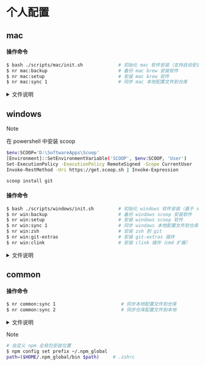# 个人配置

## mac

#### 操作命令

```sh
$ bash ./scripts/mac/init.sh             # 初始化 mac 软件安装（支持自动安装 brew）
$ nr mac:backup                          # 备份 mac brew 安装软件
$ nr mac:setup                           # 安装 mac brew 软件
$ nr mac:sync 1                          # 同步 mac 本地配置文件到仓库
```

<details>
<summary>文件说明</summary>

- [Brewfile](./configs/mac/Brewfile) - 关于 [Homebrew](https://brew.sh/) 安装应用备份文件
- [.zprofile](./configs/mac/.zprofile) - brew 及镜像配置文件
- [.zshrc](./configs/mac/.zshrc) - zsh 配置文件
- [util.zsh](./configs/mac/utils.zsh) - zsh 自定义函数

</details>

## windows

> [!NOTE]
> 在 powershell 中安装 scoop
> ```sh
> $env:SCOOP='D:\SoftwareApps\Scoop'
> [Environment]::SetEnvironmentVariable('SCOOP', $env:SCOOP, 'User')
> Set-ExecutionPolicy -ExecutionPolicy RemoteSigned -Scope CurrentUser
> Invoke-RestMethod -Uri https://get.scoop.sh | Invoke-Expression
> ```
> ```sh
> scoop install git
> ```

#### 操作命令

```sh
$ bash ./scripts/windows/init.sh         # 初始化 windows 软件安装（基于 scoop 和 git）
$ nr win:backup                          # 备份 windows scoop 安装软件
$ nr win:setup                           # 安装 windows scoop 软件
$ nr win:sync 1                          # 同步 windows 本地配置文件到仓库
$ nr win:zsh                             # 安装 zsh 到 git
$ nr win:git-extras                      # 安装 git-extras 插件
$ nr win:clink                           # 安装 clink 插件（cmd 扩展）
```

<details>
<summary>文件说明</summary>

- [scoop_backup.json](./configs/windows/scoop_backup.json) - 关于 [Scoop](https://scoop.sh/) 安装应用备份文件
- [.zshrc](./configs/windows/.zshrc) - zsh 配置文件
- [utils.zsh](./configs/windows/utils.zsh) - 自定义函数
- [starship.lua](./configs/windows/starship.lua) - 在 cmd 中，基于 [clink](https://chrisant996.github.io/clink/) 来使用 [starship](https://starship.rs/)
- [fnm_init.cmd](./configs/windows/fnm_init.cmd) - 在 cmd 中，使用 [fnm](https://github.com/Schniz/fnm#zsh) 相关配置
- [WinSW.xml](./configs/windows/WinSW.xml) - 使用 [WinSW](https://github.com/winsw/winsw/) 来实现 [Nginx](https://nginx.org/) 自启动配置文件
```sh
$ cp ./configs/windows/WinSW.xml "$(scoop prefix winsw | tr -d '\r')\\WinSW.xml"
$ winsw install
$ winsw uninstall
$ winsw start
$ winsw stop
$ winsw restart
$ winsw status
```
```sh
# hyper
$ hyper install hyper-dracula
$ hyper install hyperborder
$ hyper install hyperpower
```
```sh
# clink
$ clink info
$ clink autorun install -- --quiet     # 启用自动运行
$ clink autorun uninstall              # 禁用自动运行
$ clink inject                         # 临时运行

$ scoop hold clink                     # 禁止更新
```
```sh
# starship 关于 powershell 配置
# code $PROFILE 打开配置文件，将下面内容填入

Invoke-Expression (&starship init powershell)
# Invoke-Expression (& "$env:SCOOP\\apps\\starship\\current\\starship.exe" init powershell)
$ENV:STARSHIP_CONFIG = "$HOME\\.config\\starship\\starship.toml"
```

```text
Q：隐藏 powershell/cmd 启动时的提示信息
A：在 powershell 目标路径后追加 -NoLogo
A：在 cmd 目标路径后追加 -NoLogo /k
```

</details>

## common

#### 操作命令

```sh
$ nr common:sync 1                        # 同步本地配置文件到仓库
$ nr common:sync 2                        # 同步仓库配置文件到本地
```

<details>
<summary>文件说明</summary>

- [_eza](./configs/common/_eza) - [eza](https://eza.rocks/) 自动补全配置 | [官方地址](https://github.com/eza-community/eza/tree/main/completions/zsh)
- [starship.toml](./configs/common/starship.toml) - [starship](https://starship.rs/) 配置文件

</details>


> [!NOTE]
> ```sh
> # 自定义 npm 全局包安装位置
> $ npm config set prefix ~/.npm_global
> path=($HOME/.npm_global/bin $path)     # .zshrc
> ```
